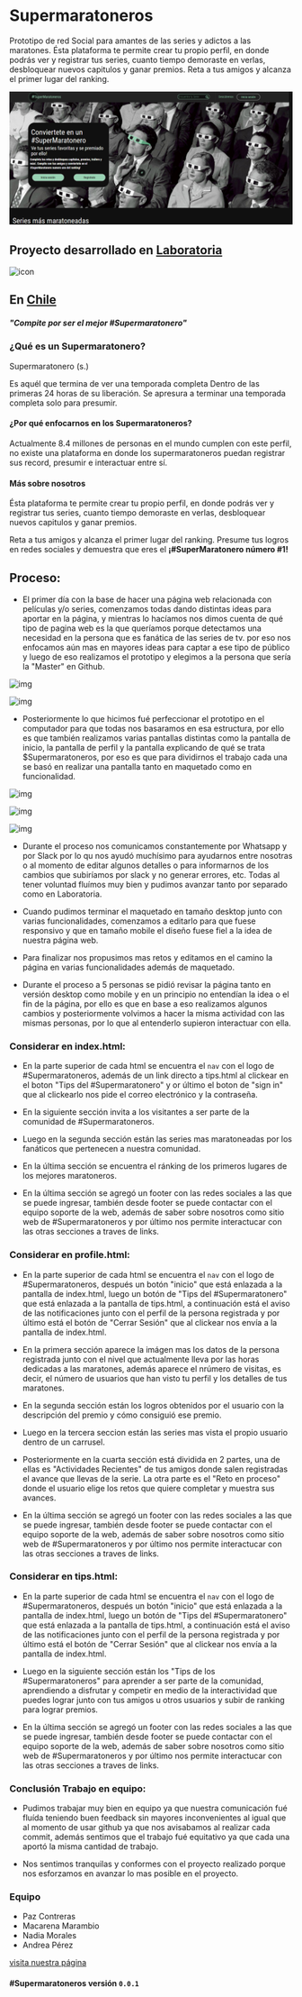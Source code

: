 # Supermaratoneros

Prototipo de red Social para amantes de las series y adictos a las maratones. Ésta plataforma te permite crear tu propio perfil, en donde podrás ver y registrar tus series, cuanto tiempo demoraste en verlas, desbloquear nuevos capitulos y ganar premios.  Reta a tus amigos y alcanza el primer lugar del ranking.

![screenshot](https://raw.githubusercontent.com/PazAutumn/hackathon-1/master/assets/img/Screenshot-2018-3-25%20%23SuperMaratoneros.png)

## Proyecto desarrollado en [Laboratoria](http://laboratoria.la)

![icon](favicon.ico)

## En [Chile](http://chile.com)

##### "Compite por ser el mejor #Supermaratonero"

### ¿Qué es un Supermaratonero?

Supermaratonero (s.)

Es aquél que termina de ver una temporada completa
Dentro de las primeras 24 horas de su liberación. Se apresura a terminar una temporada completa solo para presumir.

#### ¿Por qué enfocarnos en los Supermaratoneros?

Actualmente 8.4 millones de personas en el mundo cumplen con este perfil, no existe una plataforma en donde los supermaratoneros puedan registrar sus record, presumir e interactuar entre sí.

#### Más sobre nosotros

Ésta plataforma te permite crear tu propio perfil, en donde podrás ver y registrar tus series, cuanto tiempo demoraste en verlas, desbloquear nuevos capitulos y ganar premios.

Reta a tus amigos y alcanza el primer lugar del ranking. Presume tus logros en redes sociales y demuestra que eres el **¡#SuperMaratonero número #1!**



## Proceso:

+ El primer día con la base de hacer una página web relacionada con películas y/o series, comenzamos todas dando distintas ideas para aportar en la página, y mientras lo hacíamos nos dimos cuenta de qué tipo de pagina web es la que queríamos porque detectamos una necesidad en la persona que es fanática de las series de tv. por eso nos enfocamos aún mas en mayores ideas para captar a ese tipo de público y luego de eso realizamos el prototipo y elegimos a la persona que sería la "Master" en Github.

![img](https://image.ibb.co/hwgE7R/Perfil.jpg)

![img](https://preview.ibb.co/nykT2R/Pag_principal.jpg)

+ Posteriormente lo que hicimos fué perfeccionar el prototipo en el computador para que todas nos basaramos en esa estructura, por ello es que también realizamos varias pantallas distintas como la pantalla de inicio, la pantalla de perfil y la pantalla explicando de qué se trata $Supermaratoneros, por eso es que para dividirnos el trabajo cada una se basó en realizar una pantalla tanto en maquetado como en funcionalidad.  

![img](https://image.ibb.co/bZvvhR/Prototypo_inicio.png)

![img](https://image.ibb.co/mXQgp6/Prototypo_Perfil.png)

![img](https://image.ibb.co/hjbRNR/Prototypo_Que_es_supermaratonero.png)

+ Durante el proceso nos comunicamos constantemente por Whatsapp y por Slack por lo qu nos ayudó muchísimo para ayudarnos entre nosotras o al momento de editar algunos detalles o para informarnos de los cambios que subiríamos por slack y no generar errores, etc. Todas al tener voluntad fluímos muy bien y pudimos avanzar tanto por separado como en Laboratoria.

+ Cuando pudimos terminar el maquetado en tamaño desktop junto con varias funcionalidades, comenzamos a editarlo para que fuese responsivo y que en tamaño mobile el diseño fuese fiel a la idea de nuestra página web.

+ Para finalizar nos propusimos mas retos y editamos en el camino la página en varias funcionalidades además de maquetado.

+ Durante el proceso a 5 personas se pidió revisar la página tanto en versión desktop como mobile y en un principio no entendían la idea o el fin de la página, por ello es que en base a eso realizamos algunos cambios y posteriormente volvimos a hacer la misma actividad con las mismas personas, por lo que al entenderlo supieron interactuar con ella.


### Considerar en index.html: 

+ En la parte superior de cada html se encuentra el `nav` con el logo de #Supermaratoneros, además de un link directo a tips.html al clickear en el boton "Tips del #Supermaratonero" y or último el boton de "sign in" que al clickearlo nos pide el correo electrónico y la contraseña.

+ En la siguiente sección invita a los visitantes a ser parte de la comunidad de #Supermaratoneros.

+ Luego en la segunda sección están las series mas maratoneadas por los fanáticos que pertenecen a nuestra comunidad.

+ En la última sección se encuentra el ránking de los primeros lugares de los mejores maratoneros.

+ En la última sección se agregó un footer con las redes sociales a las que se puede ingresar, también desde footer se puede contactar con el equipo soporte de la web, además de saber sobre nosotros como sitio web de #Supermaratoneros y por último nos permite interactucar con las otras secciones a traves de links.


### Considerar en profile.html: 

+ En la parte superior de cada html se encuentra el `nav` con el logo de #Supermaratoneros, después un botón "inicio" que está enlazada a la pantalla de index.html, luego un botón de "Tips del #Supermaratonero" que está enlazada a la pantalla de tips.html, a continuación está el aviso de las notificaciones junto con el perfil de la persona registrada y por último está el botón de "Cerrar Sesión" que al clickear nos envía a la pantalla de index.html.

+ En la primera sección aparece la imágen mas los datos de la persona registrada junto con el nivel que actualmente lleva por las horas dedicadas a las maratones, además aparece el nrúmero de visitas, es decir, el número de usuarios que han visto tu perfil y los detalles de tus maratones.

+ En la segunda sección están los logros obtenidos por el usuario con la descripción del premio y cómo consiguió ese premio.

+ Luego en la tercera seccion están las series mas vista el propio usuario dentro de un carrusel.
	
+ Posteriormente en la cuarta sección está dividida en 2 partes, una de ellas es "Actividades Recientes" de tus amigos donde salen registradas el avance que llevas de la serie. La otra parte es el "Reto en proceso" donde el usuario elige los retos que quiere completar y muestra sus avances.

+ En la última sección se agregó un footer con las redes sociales a las que se puede ingresar, también desde footer se puede contactar con el equipo soporte de la web, además de saber sobre nosotros como sitio web de #Supermaratoneros y por último nos permite interactucar con las otras secciones a traves de links.


### Considerar en tips.html:

+ En la parte superior de cada html se encuentra el `nav` con el logo de #Supermaratoneros, después un botón "inicio" que está enlazada a la pantalla de index.html, luego un botón de "Tips del #Supermaratonero" que está enlazada a la pantalla de tips.html, a continuación está el aviso de las notificaciones junto con el perfil de la persona registrada y por último está el botón de "Cerrar Sesión" que al clickear nos envía a la pantalla de index.html.

+ Luego en la siguiente sección están los "Tips de los #Supermaratoneros" para aprender a ser parte de la comunidad, aprendiendo a disfrutar y competir en medio de la interactividad que puedes lograr junto con tus amigos u otros usuarios y subir de ranking para lograr premios.

+ En la última sección se agregó un footer con las redes sociales a las que se puede ingresar, también desde footer se puede contactar con el equipo soporte de la web, además de saber sobre nosotros como sitio web de #Supermaratoneros y por último nos permite interactucar con las otras secciones a traves de links.

### Conclusión Trabajo en equipo:

+ Pudimos trabajar muy bien en equipo ya que nuestra comunicación fué fluída teniendo buen feedback sin mayores inconvenientes al igual que al momento de usar github ya que nos avisabamos al realizar cada commit, además sentimos que el trabajo fué equitativo ya que cada una aportó la misma cantidad de trabajo.

+ Nos sentimos tranquilas y conformes con el proyecto realizado porque nos esforzamos en avanzar lo mas posible en el proyecto. 

 ### Equipo

 + Paz Contreras
 + Macarena Marambio
 + Nadia Morales
 + Andrea Pérez

[visita nuestra página](https://macamarambio.github.io/hackathon-1/)

#### #Supermaratoneros versión `0.0.1`

